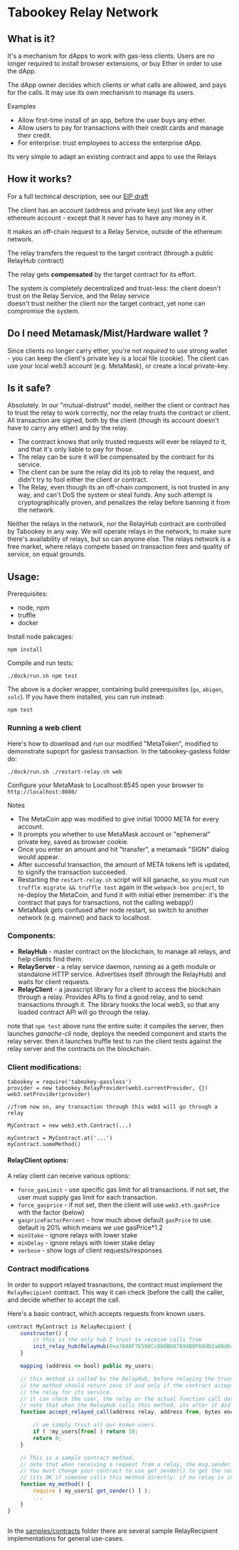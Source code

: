 # Tabookey Relay Network

## What is it?

It's a mechanism for dApps to work with gas-less clients.
Users are no longer required to install browser extensions, or buy Ether in order to use the dApp. 

The dApp owner decides which clients or what calls are allowed, and pays for the calls. It may use its own mechanism to manage its users.

Examples

- Allow first-time install of an app, before the user buys any ether.
- Allow users to pay for transactions with their credit cards and manage their credit.
- For enterprise: trust employees to access the enterprise dApp. 

Its very simple to adapt an existing contract and apps to use the Relays

## How it works?

For a full techincal description, see our [EIP draft](https://github.com/ethereum/EIPs/blob/master/EIPS/eip-1613.md)

The client has an account (address and private key) just like any other ethereum account - except that it never has to have any money in it.

It makes an off-chain request to a Relay Service, outside of the ethereum network.

The relay transfers the request to the target contract (through a public RelayHub contract)

The relay gets **compensated** by the target contract for its effort.

The system is completely decentralized and trust-less: the client doesn't trust on the Relay Service, and the Relay service  
doesn't trust neither the client nor the target contract, yet none can compromise the system.

## Do I need Metamask/Mist/Hardware wallet ?

Since clients no longer carry ether, you're not *required* to use strong wallet - you can keep the client's private key
is a local file (cookie). 
The client can use your local web3 account (e.g. MetaMask), or create a local private-key. 

## Is it safe?

Absolutely.
In our "mutual-distrust" model, neither the client or contract has to trust the relay to work correctly, nor the relay trusts the contract or client.
All transaction are signed, both by the client (though its account doesn't have to carry any ether) and by the relay.

- The contract knows that only trusted requests will ever be relayed to it, and that it's only liable to pay for those.
- The relay can be sure it will be compensated by the contract for its service.
- The client can be sure the relay did its job to relay the request, and didn't try to fool either the client or contract.
- The Relay, even though its an off-chain component, is not trusted in any way, and can't DoS the system or steal funds. Any such attempt is cryptographically proven, and penalizes the relay before banning it from the network.

Neither the relays in the network, nor the RelayHub contract are controlled by Tabookey in any way. 
We will operate relays in the network, to make sure there's availability of relays, but so can anyone else. 
The relays network is a free market, where relays compete based on transaction fees and quality of service, on equal grounds.

## Usage:

Prerequisites:

-	node, npm
- 	truffle
-	docker

Install node pakcages:

	npm install

Compile and run tests:

	./dock/run.sh npm test

The above is a docker wrapper, containing build prerequisites (`go`, `abigen`, `solc`). If you have them installed, you can run instead:

	npm test

### Running a web client

Here's how to download and run our modified "MetaToken", modified to demonstrate supoprt for gasless transaction.
In the tabookey-gasless folder do:

	./dock/run.sh ./restart-relay.sh web

Configure your MetaMask to Localhost:8545
open your browser to `http://localhost:8080/`

Notes

- The MetaCoin app was modified to give initial 10000 META for every account.
- It prompts you whether to use MetaMask account or "ephemeral" private key, saved as browser cookie.
- Once you enter an amount and hit "transfer", a metamask "SIGN" dialog would appear.
- After successful transaction, the amount of META tokens left is updated, to signify the transaction succeeded.
- Restarting the `restart-relay.sh` script will kill ganache, so you must run `truffle migrate && truffle test` again
	in the `webpack-box project`, to re-deploy the MetaCoin, and fund it with initial ether 
	(remember: it's the contract that pays for transactions, not the calling webapp!)
- MetaMask gets confused after node restart, so switch to another network (e.g. mainnet) and back to localhost.


### Components:

- **RelayHub** - master contract on the blockchain, to manage all relays, and help clients find them.
- **RelayServer** - a relay service daemon, running as a geth module or standalone HTTP service.  Advertises itself (through the RelayHub) and waits for client requests.
- **RelayClient** - a javascript library for a client to access the blockchain through a relay.
	Provides APIs to find a good relay, and to send transactions through it.
	The library hooks the local web3, so that any loaded contract API will go through the relay.

note that `npm test` above runs the entire suite: it compiles the server, then launches *ganache-cli* node, deploys the needed component and starts the relay server. then it launches truffle test to run the client tests against the relay server and the contracts on the blockchain.

### Client modifications:


    tabookey = require('tabookey-gassless')
    provider = new tabookey.RelayProvider(web3.currentProvider, {})
    web3.setProvider(provider)

	//from now on, any transaction through this web3 will go through a relay
	
	MyContract = new web3.eth.Contract(...)

	myContract = MyContract.at('...')
	myContract.someMethod()


#### RelayClient options:

A relay client can receive various options:

- `force_gasLimit` - use specific gas limit for all transactions. if not set, the user must supply gas limit for each transaction.
- `force_gasprice` - if not set, then the client will use `web3.eth.gasPrice` with the factor (below)
- `gaspriceFactorPercent` - how much above default `gasPrice` to use. default is 20% which means we use gasPrice*1.2
- `minStake` - ignore relays with lower stake
- `minDelay` - ignore relays with lower stake delay
- `verbose` - show logs of client requests/responses

### Contract modifications

In order to support relayed trasnactions, the contract must implement the `RelayRecipient` contract. This way it can check (before the call) the caller, and decide whether to accept the call.

Here's a basic contract, which accepts requests from known users.

```javascript
contract MyContract is RelayRecipient {
    constructor() {
        // this is the only hub I trust to receive calls from
        init_relay_hub(RelayHub(0xe78A0F7E598Cc8b0Bb87894B0F60dD2a88d6a8Ab));
    }

    mapping (address => bool) public my_users;

    // this method is called by the RelayHub, before relaying the transaction.
    // the method should return zero if and only if the contract accepts this transaction, and is willing to pay
    // the relay for its service.
    // it can check the user, the relay or the actual function call data.
    // note that when the RelayHub calls this method, its after it did validation of the relay and caller signatures.
    function accept_relayed_call(address relay, address from, bytes encoded_function, uint gas_price, uint transaction_fee ) external view returns(uint32) {

        // we simply trust all our known users.
        if ( !my_users[from] ) return 10;
        return 0;
    }

    // This is a sample contract method. 
    // note that when receiving a request from a relay, the msg.sender is always a RelayHub.
    // You must change your contract to use get_sender() to get the real sender.
    // (its OK if someone calls this method directly: if no relay is involved, get_sender() returns msg.sender)
    function my_method() {
        require ( my_users[ get_sender() ] );
        ...
    }
}
	
```

In the [samples/contracts](samples/contracts) folder there are several sample RelayRecipient implementations for general use-cases.
